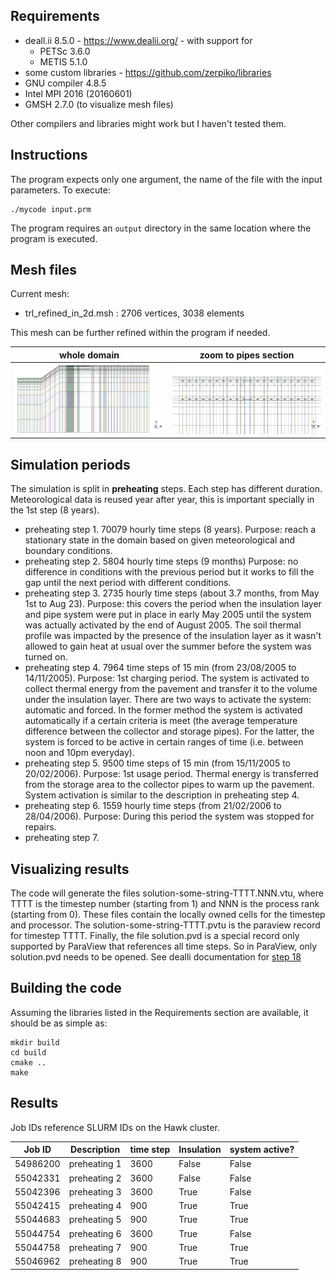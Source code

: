 ## Requirements
 - deall.ii 8.5.0 - https://www.dealii.org/ - with support for
     - PETSc 3.6.0
     - METIS 5.1.0
 - some custom libraries - https://github.com/zerpiko/libraries
 - GNU compiler 4.8.5
 - Intel MPI 2016 (20160601)
 - GMSH 2.7.0 (to visualize mesh files)

Other compilers and libraries might work but I haven't tested them.

## Instructions
The program expects only one argument, the name of the file with the input parameters.
To execute:

```shell
./mycode input.prm
```

The program requires an `output` directory in the same location where the program is
executed.

## Mesh files
Current mesh:

 - trl_refined_in_2d.msh : 2706 vertices, 3038 elements

This mesh can be further refined within the program if needed.

| whole domain | zoom to pipes section |
|----------------------|--------------------|
| ![whole domain](./input/figures/trl_mesh_in_2d.png) | ![zoom to pipes section](./input/figures/trl_mesh_in_2d_pipes.png) |

## Simulation periods
The simulation is split in **preheating** steps. Each step has different duration.
Meteorological data is reused year after year, this is important specially in the 1st 
step (8 years).

- preheating step 1. 70079 hourly time steps (8 years). 
  Purpose: reach a stationary state in the domain based on given meteorological and
  boundary conditions.
- preheating step 2. 5804 hourly time steps (9 months)
  Purpose: no difference in conditions with the previous period but it works to fill
  the gap until the next period with different conditions.
- preheating step 3. 2735 hourly time steps (about 3.7 months, from May 1st to Aug 23).
  Purpose: this covers the period when the insulation layer and pipe system were put in
  place in early May 2005 until the system was actually activated by the end of August
  2005. The soil thermal profile was impacted by the presence of the insulation layer
  as it wasn't allowed to gain heat at usual over the summer before the system was turned
  on.
- preheating step 4. 7964 time steps of 15 min (from 23/08/2005 to 14/11/2005).
  Purpose: 1st charging period. The system is activated to collect thermal energy from
  the pavement and transfer it to the volume under the insulation layer. There are two
  ways to activate the system: automatic and forced. In the former method the system
  is activated automatically if a certain criteria is meet (the average temperature
  difference between the collector and storage pipes). For the latter, the system is
  forced to be active in certain ranges of time (i.e. between noon and 10pm everyday).
- preheating step 5. 9500 time steps of 15 min (from 15/11/2005 to 20/02/2006).
  Purpose: 1st usage period. Thermal energy is transferred from the storage area to
  the collector pipes to warm up the pavement. System activation is similar to the
  description in preheating step 4.
- preheating step 6. 1559 hourly time steps (from 21/02/2006 to 28/04/2006).
  Purpose: During this period the system was stopped for repairs.
- preheating step 7. 


## Visualizing results
The code will generate the files solution-some-string-TTTT.NNN.vtu, where TTTT is the
timestep number (starting from 1) and NNN is the process rank (starting from 0). These
files contain the locally owned cells for the timestep and processor. The 
solution-some-string-TTTT.pvtu is the paraview record for timestep TTTT. Finally, the
file solution.pvd is a special record only supported by ParaView that references all
time steps. So in ParaView, only solution.pvd needs to be opened. See dealli
documentation for [step 18](https://www.dealii.org/current/doxygen/deal.II/step_18.html) 


## Building the code
Assuming the libraries listed in the Requirements section are available, it should be as simple as:

```
mkdir build
cd build
cmake ..
make
```

## Results

Job IDs reference SLURM IDs on the Hawk cluster.

| Job ID    | Description  | time step | Insulation | system active? |
|-----------|--------------|-----------|------------|----------------|
| 54986200  | preheating 1 | 3600      | False      | False          |
| 55042331  | preheating 2 | 3600      | False      | False          |
| 55042396  | preheating 3 | 3600      |  True      | False          |
| 55042415  | preheating 4 |  900      |  True      |  True          |
| 55044683  | preheating 5 |  900      |  True      |  True          |
| 55044754  | preheating 6 | 3600      |  True      | False          |
| 55044758  | preheating 7 |  900      |  True      |  True          |
| 55046962  | preheating 8 |  900      |  True      |  True          |